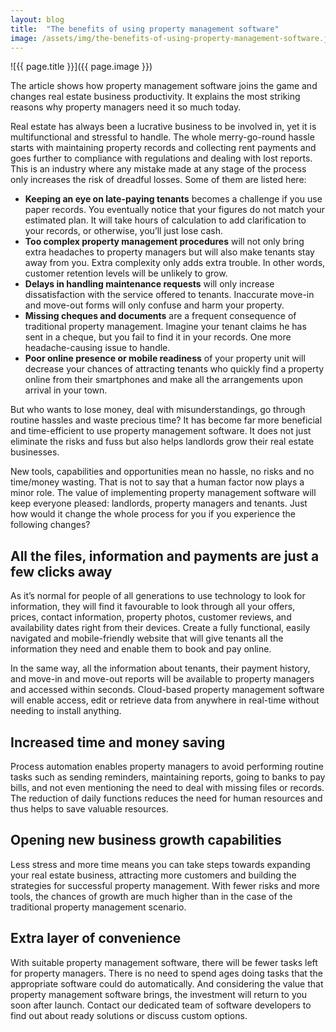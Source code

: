 ```yaml
---
layout: blog
title:  "The benefits of using property management software"
image: /assets/img/the-benefits-of-using-property-management-software.jpg
---
```


![{{ page.title }}]({{ page.image }})
 
The article shows how property management software joins the game and changes real estate business productivity. It explains the most striking reasons why property managers need it so much today.

Real estate has always been a lucrative business to be involved in, yet it is multifunctional and stressful to handle. The whole merry-go-round hassle starts with maintaining property records and collecting rent payments and goes further to compliance with regulations and dealing with lost reports. This is an industry where any mistake made at any stage of the process only increases the risk of dreadful losses. Some of them are listed here:

- **Keeping an eye on late-paying tenants** becomes a challenge if you use paper records. You eventually notice that your figures do not match your estimated plan. It will take hours of calculation to add clarification to your records, or otherwise, you’ll just lose cash.
- **Too complex property management procedures** will not only bring extra headaches to property managers but will also make tenants stay away from you. Extra complexity only adds extra trouble. In other words, customer retention levels will be unlikely to grow.
- **Delays in handling maintenance requests** will only increase dissatisfaction with the service offered to tenants. Inaccurate move-in and move-out forms will only confuse and harm your property.
- **Missing cheques and documents** are a frequent consequence of traditional property management. Imagine your tenant claims he has sent in a cheque, but you fail to find it in your records. One more headache-causing issue to handle.
- **Poor online presence or mobile readiness** of your property unit will decrease your chances of attracting tenants who quickly find a property online from their smartphones and make all the arrangements upon arrival in your town.

But who wants to lose money, deal with misunderstandings, go through routine hassles and waste precious time? It has become far more beneficial and time-efficient to use property management software. It does not just eliminate the risks and fuss but also helps landlords grow their real estate businesses.

New tools, capabilities and opportunities mean no hassle, no risks and no time/money wasting. That is not to say that a human factor now plays a minor role.   The value of implementing property management software will keep everyone pleased: landlords, property managers and tenants. Just how would it change the whole process for you if you experience the following changes?
 

## All the files, information and payments are just a few clicks away
As it’s normal for people of all generations to use technology to look for information, they will find it favourable to look through all your offers, prices, contact information, property photos, customer reviews, and availability dates right from their devices. Create a fully functional, easily navigated and mobile-friendly website that will give tenants all the information they need and enable them to book and pay online.

In the same way, all the information about tenants, their payment history, and move-in and move-out reports will be available to property managers and accessed within seconds. Cloud-based property management software will enable access, edit or retrieve data from anywhere in real-time without needing to install anything.
 
## Increased time and money saving
Process automation enables property managers to avoid performing routine tasks such as sending reminders, maintaining reports, going to banks to pay bills, and not even mentioning the need to deal with missing files or records. The reduction of daily functions reduces the need for human resources and thus helps to save valuable resources.
 
## Opening new business growth capabilities 
Less stress and more time means you can take steps towards expanding your real estate business, attracting more customers and building the strategies for successful property management. With fewer risks and more tools, the chances of growth are much higher than in the case of the traditional property management scenario.
 
## Extra layer of convenience
With suitable property management software, there will be fewer tasks left for property managers. There is no need to spend ages doing tasks that the appropriate software could do automatically. And considering the value that property management software brings, the investment will return to you soon after launch. Contact our dedicated team of software developers to find out about ready solutions or discuss custom options.
